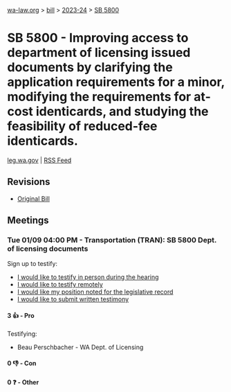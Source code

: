 [wa-law.org](/) > [bill](/bill/) > [2023-24](/bill/2023-24/) > [SB 5800](/bill/2023-24/sb/5800/)

# SB 5800 - Improving access to department of licensing issued documents by clarifying the application requirements for a minor, modifying the requirements for at-cost identicards, and studying the feasibility of reduced-fee identicards.
[leg.wa.gov](https://app.leg.wa.gov/billsummary?BillNumber=5800&Year=2023&Initiative=false) | [RSS Feed](./rss.xml)

## Revisions
* [Original Bill](1/)

## Meetings
### Tue 01/09 04:00 PM - Transportation (TRAN): SB 5800 Dept. of licensing documents
Sign up to testify:
* [I would like to testify in person during the hearing](https://app.leg.wa.gov/csi/Testifier/Add?chamber=House&mId=31520&aId=156260&caId=22912&tId=1)
* [I would like to testify remotely](https://app.leg.wa.gov/csi/Testifier/Add?chamber=House&mId=31520&aId=156260&caId=22912&tId=2)
* [I would like my position noted for the legislative record](https://app.leg.wa.gov/csi/Testifier/Add?chamber=House&mId=31520&aId=156260&caId=22912&tId=3)
* [I would like to submit written testimony](https://app.leg.wa.gov/csi/Testifier/Add?chamber=House&mId=31520&aId=156260&caId=22912&tId=4)

#### 3 👍 - Pro
Testifying:
* Beau Perschbacher - WA Dept. of Licensing

#### 0 👎 - Con

#### 0 ❓ - Other
